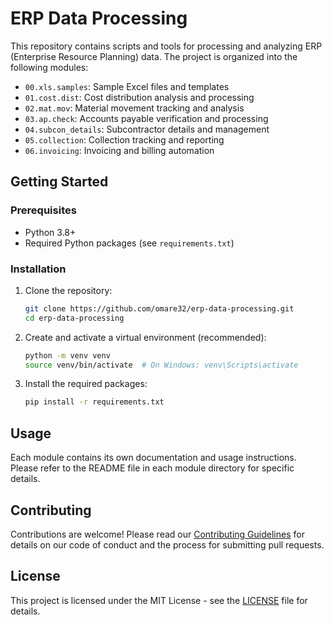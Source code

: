 # ERP Data Processing

This repository contains scripts and tools for processing and analyzing ERP (Enterprise Resource Planning) data. The project is organized into the following modules:

- `00.xls.samples`: Sample Excel files and templates
- `01.cost.dist`: Cost distribution analysis and processing
- `02.mat.mov`: Material movement tracking and analysis
- `03.ap.check`: Accounts payable verification and processing
- `04.subcon_details`: Subcontractor details and management
- `05.collection`: Collection tracking and reporting
- `06.invoicing`: Invoicing and billing automation

## Getting Started

### Prerequisites

- Python 3.8+
- Required Python packages (see `requirements.txt`)

### Installation

1. Clone the repository:
   ```bash
   git clone https://github.com/omare32/erp-data-processing.git
   cd erp-data-processing
   ```

2. Create and activate a virtual environment (recommended):
   ```bash
   python -m venv venv
   source venv/bin/activate  # On Windows: venv\Scripts\activate
   ```

3. Install the required packages:
   ```bash
   pip install -r requirements.txt
   ```

## Usage

Each module contains its own documentation and usage instructions. Please refer to the README file in each module directory for specific details.

## Contributing

Contributions are welcome! Please read our [Contributing Guidelines](CONTRIBUTING.md) for details on our code of conduct and the process for submitting pull requests.

## License

This project is licensed under the MIT License - see the [LICENSE](LICENSE) file for details.
